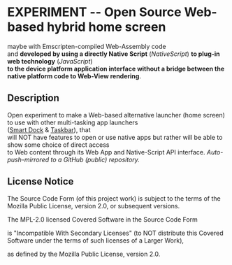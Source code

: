 # EXPERIMENT -- Open Source Web-based hybrid home screen
maybe with Emscripten-compiled Web-Assembly code  
and **developed by using a directly Native Script** (_NativeScript_) **to plug-in web technology** (_JavaScript_)  
**to the device platform application interface without a bridge between the native platform code to Web-View rendering**.

## Description

Open experiment to make a Web-based alternative launcher (home screen) to use with other multi-tasking app launchers  
([Smart Dock](https://github.com/axel358/smartdock) & [Taskbar](https://github.com/farmerbb/Taskbar)), that  
will NOT have features to open or use native apps but rather will be able to show some choice of direct access  
to Web content through its Web App and Native-Script API interface. _Auto-push-mirrored to a GitHub (public) repository._

## License Notice

The Source Code Form (of this project work) is subject to the terms of the Mozilla Public License, version 2.0, or subsequent versions.

The MPL-2.0 licensed Covered Software in the Source Code Form 

is "Incompatible With Secondary Licenses" (to NOT distribute this Covered Software
under the terms of such licenses of a Larger Work),
 
as defined by the Mozilla Public License, version 2.0.
